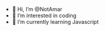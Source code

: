 - 👋 Hi, I’m @NotAmar
- 👀 I’m interested in coding
- 🌱 I’m currently learning Javascript

<!---
NotAmar/NotAmar is a ✨ special ✨ repository because its `README.md` (this file) appears on your GitHub profile.
You can click the Preview link to take a look at your changes.
--->

